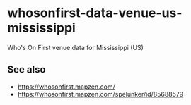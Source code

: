 # whosonfirst-data-venue-us-mississippi

Who's On First venue data for Mississippi (US)

## See also

* https://whosonfirst.mapzen.com/
* https://whosonfirst.mapzen.com/spelunker/id/85688579
